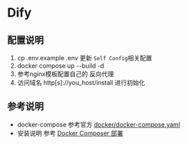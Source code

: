 # Dify

## 配置说明
1. cp .env.example .env  更新 `Self Config`相关配置
2. docker compose up --build -d 
3. 参考nginx模板配置自己的 反向代理
4. 访问域名 http[s]://you_host/install 进行初始化

## 参考说明
* docker-compose 参考官方 [docker/docker-compose.yaml](https://github.com/langgenius/dify/blob/main/docker/docker-compose.yaml)
* 安装说明 参考 [Docker Composer 部署](https://docs.dify.ai/v/zh-hans/getting-started/install-self-hosted/docker-compose)